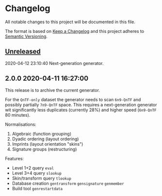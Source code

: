 # Changelog
All notable changes to this project will be documented in this file.

The format is based on [Keep a Changelog](http://keepachangelog.com/en/1.0.0/)
and this project adheres to [Semantic Versioning](http://semver.org/spec/v2.0.0.html).

## [Unreleased]

2020-04-12 23:10:40 Next-generation generator.

## 2.0.0 2020-04-11 16:27:00

This release is to archive the current generator.

For the `QnTF-only` dataset the generator needs to scan `6n9-QnTF` and possibly partially `7n9-QnTF` space.
This requires a next-generation generator wit significantly less duplicates (currently 28%) and higher speed (`6n9-QnTF` 80 minutes). 

 
Normalisations:

 1) Algebraic (function grouping)
 2) Dyadic ordering (layout ordering)
 3) Imprints (layout orientation "skins")
 4) Signature groups (restructuring)
 
Features: 
- Level 1+2 query `eval`
- Level 3+4 query `slookup`
- Skin/transform query `tlookup`
- Database creation `gentransform` `gensignature` `genmember`
- Build tool `genrestartdata`

[Unreleased]: https://git.rockingship.org/RockingShip/untangle/compare/v2.0.0...HEAD
